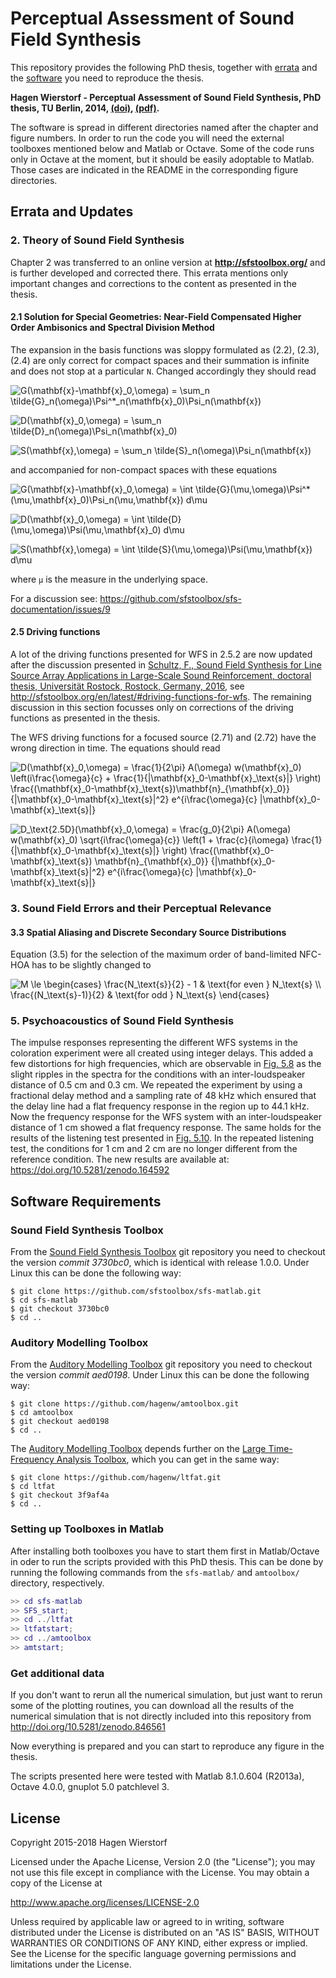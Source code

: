# Perceptual Assessment of Sound Field Synthesis #

This repository provides the following PhD thesis, together with
[errata](#errata-and-updates) and the [software](#software-requirements) you
need to reproduce the thesis.

**Hagen Wierstorf - Perceptual Assessment of Sound Field
Synthesis, PhD thesis, TU Berlin, 2014,
[(doi)](http://dx.doi.org/10.14279/depositonce-4310),
[(pdf)](https://hagenw.github.io/pubs/wierstorf-2014-perceptual_assessment_of_sound_field_synthesis.pdf).**

The software is spread in different directories named after the chapter and
figure numbers. In order to run the code you will need the external toolboxes
mentioned below and Matlab or Octave. Some of the code runs only in Octave at
the moment, but it should be easily adoptable to Matlab. Those cases are
indicated in the README in the corresponding figure directories.


## Errata and Updates

### 2. Theory of Sound Field Synthesis

Chapter 2 was transferred to an online version at **http://sfstoolbox.org/**
and is further developed and corrected there. This errata mentions only
important changes and corrections to the content as presented in the thesis.

#### 2.1 Solution for Special Geometries: Near-Field Compensated Higher Order Ambisonics and Spectral Division Method

The expansion in the basis functions was sloppy formulated as (2.2), (2.3),
(2.4) are only correct for compact spaces and their summation is infinite and
does not stop at a particular `N`. Changed accordingly they should read

![`
G(\mathbf{x}-\mathbf{x}_0,\omega) =
  \sum_n \tilde{G}_n(\omega)\Psi^*_n(\mathfb{x}_0)\Psi_n(\mathbf{x})
`](img/errata_eq2.2_part1.png "Eq. (2.2a)")

![`
D(\mathbf{x}_0,\omega) = \sum_n \tilde{D}_n(\omega)\Psi_n(\mathbf{x}_0)
`](img/errata_eq2.3_part1.png "Eq. (2.3a)")

![`
S(\mathbf{x},\omega) = \sum_n \tilde{S}_n(\omega)\Psi_n(\mathbf{x})
`](img/errata_eq2.4_part1.png "Eq. (2.4a)")

and accompanied for non-compact spaces with these equations

![
`G(\mathbf{x}-\mathbf{x}_0,\omega) =
  \int \tilde{G}(\mu,\omega)\Psi^*(\mu,\mathbf{x}_0)\Psi_n(\mu,\mathbf{x}) d\mu
`](img/errata_eq2.2_part2.png "Eq. (2.2b)")

![`
D(\mathbf{x}_0,\omega) = \int \tilde{D}(\mu,\omega)\Psi(\mu,\mathbf{x}_0) d\mu
`](img/errata_eq2.3_part2.png "Eq. (2.3b)")

![`
S(\mathbf{x},\omega) = \int \tilde{S}(\mu,\omega)\Psi(\mu,\mathbf{x}) d\mu
`](img/errata_eq2.4_part2.png "Eq. (2.4b)")

where `μ` is the measure in the underlying space.

For a discussion see: https://github.com/sfstoolbox/sfs-documentation/issues/9

#### 2.5 Driving functions

A lot of the driving functions presented for WFS in 2.5.2 are now updated after
the discussion presented in [Schultz, F., Sound Field Synthesis for Line Source
Array Applications in Large-Scale Sound Reinforcement, doctoral thesis,
Universität Rostock, Rostock, Germany,
2016](http://rosdok.uni-rostock.de/resolve/urn/urn:nbn:de:gbv:28-diss2016-0078-1),
see http://sfstoolbox.org/en/latest/#driving-functions-for-wfs. The remaining
discussion in this section focusses only on corrections of the driving functions
as presented in the thesis.

The WFS driving functions for a focused source (2.71) and (2.72) have the wrong
direction in time. The equations should read

![`
D(\mathbf{x}_0,\omega) = \frac{1}{2\pi} A(\omega) w(\mathbf{x}_0)
  \left(i\frac{\omega}{c} + \frac{1}{|\mathbf{x}_0-\mathbf{x}_\text{s}|} \right)
  \frac{(\mathbf{x}_0-\mathbf{x}_\text{s})\mathbf{n}_{\mathbf{x}_0}}
       {|\mathbf{x}_0-\mathbf{x}_\text{s}|^2}
  e^{i\frac{\omega}{c} |\mathbf{x}_0-\mathbf{x}_\text{s}|}
`](img/errata_eq2.71.png "Eq. (2.71)")

![`
D_\text{2.5D}(\mathbf{x}_0,\omega) = \frac{g_0}{2\pi} A(\omega) w(\mathbf{x}_0)
  \sqrt{i\frac{\omega}{c}} \left(1 + \frac{c}{i\omega}
  \frac{1}{|\mathbf{x}_0-\mathbf{x}_\text{s}|} \right)
  \frac{(\mathbf{x}_0-\mathbf{x}_\text{s}) \mathbf{n}_{\mathbf{x}_0}}
       {|\mathbf{x}_0-\mathbf{x}_\text{s}|^2}
  e^{i\frac{\omega}{c} |\mathbf{x}_0-\mathbf{x}_\text{s}|}
`](img/errata_eq2.72.png "Eq. (2.72)")

### 3. Sound Field Errors and their Perceptual Relevance

#### 3.3 Spatial Aliasing and Discrete Secondary Source Distributions

Equation (3.5) for the selection of the maximum order of band-limited NFC-HOA
has to be slightly changed to

![`
M \le
\begin{cases}
  \frac{N_\text{s}}{2} - 1 & \text{for even } N_\text{s} \\
  \frac{(N_\text{s}-1)}{2} & \text{for odd } N_\text{s}
\end{cases}
`](img/errata_eq3.5.png "Eq. (3.5)")

### 5. Psychoacoustics of Sound Field Synthesis

The impulse responses representing the different WFS systems in the coloration
experiment were all created using integer delays. This added a few distortions
for high frequencies, which are observable in
[Fig. 5.8](05_psychoacoustics/fig5_08) as the slight ripples in the spectra for
the conditions with an inter-loudspeaker distance of 0.5 cm and 0.3 cm. We
repeated the experiment by using a fractional delay method and a sampling rate
of 48 kHz which ensured that the delay line had a flat frequency response in the
region up to 44.1 kHz. Now the frequency response for the WFS system with an
inter-loudspeaker distance of 1 cm showed a flat frequency response. The same
holds for the results of the listening test presented in
[Fig. 5.10](05_psychoacoustics/fig5_10). In the repeated listening test, the
conditions for 1 cm and 2 cm are no longer different from the reference
condition. The new results are available at:
https://doi.org/10.5281/zenodo.164592


## Software Requirements

### Sound Field Synthesis Toolbox

From the [Sound Field Synthesis
Toolbox](https://github.com/sfstoolbox/sfs-matlab) git repository you need to
checkout the version *commit 3730bc0*, which is identical with release 1.0.0.
Under Linux this can be done the following way:
```
$ git clone https://github.com/sfstoolbox/sfs-matlab.git
$ cd sfs-matlab
$ git checkout 3730bc0
$ cd ..
```

### Auditory Modelling Toolbox

From the [Auditory Modelling Toolbox](http://amtoolbox.sourceforge.net/) git
repository you need to checkout the version *commit aed0198*. Under Linux this
can be done the following way:
```
$ git clone https://github.com/hagenw/amtoolbox.git
$ cd amtoolbox
$ git checkout aed0198
$ cd ..
```

The [Auditory Modelling Toolbox](http://amtoolbox.sourceforge.net/) depends
further on the [Large Time-Frequency Analysis
Toolbox](https://github.com/hagenw/ltfat.git), which you can get in the same
way:
```
$ git clone https://github.com/hagenw/ltfat.git
$ cd ltfat
$ git checkout 3f9af4a
$ cd ..
```

### Setting up Toolboxes in Matlab

After installing both toolboxes you have to start them first in Matlab/Octave in
oder to run the scripts provided with this PhD thesis.
This can be done by running the following commands from the `sfs-matlab/` and
`amtoolbox/` directory, respectively.
```Matlab
>> cd sfs-matlab
>> SFS_start;
>> cd ../ltfat
>> ltfatstart;
>> cd ../amtoolbox
>> amtstart;
```

### Get additional data

If you don't want to rerun all the numerical simulation, but just want to rerun
some of the plotting routines, you can download all the results of the numerical
simulation that is not directly included into this repository from
http://doi.org/10.5281/zenodo.846561

Now everything is prepared and you can start to reproduce any figure in the
thesis.

The scripts presented here were tested with Matlab 8.1.0.604 (R2013a), Octave
4.0.0, gnuplot 5.0 patchlevel 3.


## License

Copyright 2015-2018 Hagen Wierstorf

Licensed under the Apache License, Version 2.0 (the "License");
you may not use this file except in compliance with the License.
You may obtain a copy of the License at

http://www.apache.org/licenses/LICENSE-2.0

Unless required by applicable law or agreed to in writing, software
distributed under the License is distributed on an "AS IS" BASIS,
WITHOUT WARRANTIES OR CONDITIONS OF ANY KIND, either express or implied.
See the License for the specific language governing permissions and
limitations under the License.
